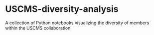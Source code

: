 # USCMS-diversity-analysis
A collection of Python notebooks visualizing the diversity of members within the USCMS collaboration
